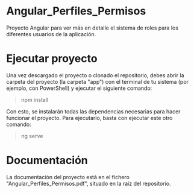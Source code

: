 # Angular_Perfiles_Permisos
Proyecto Angular para ver más en detalle el sistema de roles para los diferentes usuarios de la aplicación.

# Ejecutar proyecto
Una vez descargado el proyecto o clonado el repositorio, debes abrir la carpeta del proyecto (la carpeta "app") con el terminal de tu sistema (por ejemplo, con PowerShell) y ejecutar el siguiente comando:
> npm install

Con esto, se instalarán todas las dependencias necesarias para hacer funcionar el proyecto.
Para ejecutarlo, basta con ejecutar este otro comando:
> ng serve

# Documentación
La documentación del proyecto está en el fichero "Angular_Perfiles_Permisos.pdf", situado en la raíz del repositorio.
